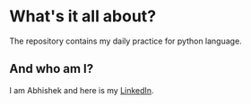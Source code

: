 # What's it all about?
The repository contains my daily practice for python language.

## And who am I?
I am Abhishek and here is my [LinkedIn](https://www.linkedin.com/in/abhishek-saran-2900b/). 


